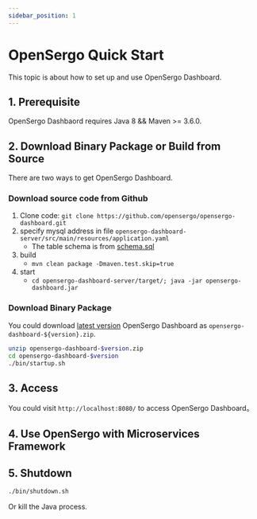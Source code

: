```yaml
---
sidebar_position: 1
---
```


# OpenSergo Quick Start

This topic is about how to set up and use OpenSergo Dashboard.

## 1. Prerequisite

OpenSergo Dashbaord requires Java 8 && Maven >= 3.6.0.

## 2. Download Binary Package or Build from Source

There are two ways to get OpenSergo Dashboard.

### Download source code from Github

1. Clone code: `git clone https://github.com/opensergo/opensergo-dashboard.git`
2. specify mysql address in file `opensergo-dashboard-server/src/main/resources/application.yaml`
    * The table schema is from [schema.sql](https://github.com/opensergo/opensergo-dashboard/blob/main/opensergo-dashboard-server/src/main/resources/schema.sql)
3. build
    * `mvn clean package -Dmaven.test.skip=true`
4. start
    * `cd opensergo-dashboard-server/target/; java -jar opensergo-dashboard.jar`

### Download Binary Package

You could download [latest version](https://github.com/opensergo/opensergo-dashboard/releases) OpenSergo Dashboard as `opensergo-dashboard-${version}.zip`.

```sh
unzip opensergo-dashboard-$version.zip
cd opensergo-dashboard-$version
./bin/startup.sh
```

## 3. Access

You could visit `http://localhost:8080/` to access OpenSergo Dashboard。

## 4. Use OpenSergo with Microservices Framework

## 5. Shutdown

```sh
./bin/shutdown.sh
```

Or kill the Java process.
